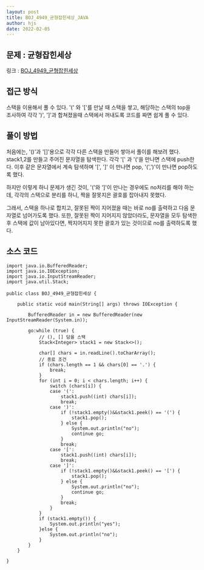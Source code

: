 ```yaml
---
layout: post
title: BOJ_4949_균형잡힌세상_JAVA
author: hjs
date: 2022-02-05
---
```


## 문제 : 균형잡힌세상  
링크 : [BOJ_4949_균형잡힌세상](https://www.acmicpc.net/problem/4949)


## 접근 방식
스택을 이용해서 풀 수 있다. '(' 와 '['를 만날 때 스택을 쌓고, 해당하는 스택의 top을  
조사하여 각각 ')', ']'과 합쳐졌을때 스택에서 꺼내도록 코드를 짜면 쉽게 풀 수 있다.


## 풀이 방법
처음에는, '()'과 '[]'용으로 각각 다른 스택을 만들어 쌓아서 풀이를 해보려 했다.  
stack1,2를 만들고 주어진 문자열을 탐색한다. 각각 '[' 과 '('을 만나면 스택에 push한다. 이후 같은 문자열에서 계속 탐색하며 '[', ']' 이 만나면 pop, '(',')'이 만나면 pop하도록 했다.  

하지만 이렇게 하니 문제가 생긴 것이, '('와 ']'이 만나는 경우에도 no처리를 해야 하는데, 각각의 스택으로 분리를 하니, 짝을 잘못지은 괄호를 잡아내지 못했다.

그래서, 스택을 하나로 합치고, 잘못된 짝이 지어졌을 때는 바로 no를 출력하고 다음 문자열로 넘어가도록 했다. 또한, 잘못된 짝이 지어지지 않았더라도, 문자열을 모두 탐색한 후 스택에 값이 남아있다면, 짝지어지지 못한 괄호가 있는 것이므로 no를 출력하도록 했다.


## 소스 코드
~~~
import java.io.BufferedReader;
import java.io.IOException;
import java.io.InputStreamReader;
import java.util.Stack;

public class BOJ_4949_균형잡힌세상 {

	public static void main(String[] args) throws IOException {

		BufferedReader in = new BufferedReader(new InputStreamReader(System.in));

		go:while (true) {
			// (), [] 담을 스택
			Stack<Integer> stack1 = new Stack<>();

			char[] chars = in.readLine().toCharArray();
			// 종료 조건
			if (chars.length == 1 && chars[0] == '.') {
				break;
			}
			for (int i = 0; i < chars.length; i++) {
				switch (chars[i]) {
				case '(':
					stack1.push((int) chars[i]);
					break;
				case ')':
					if (!stack1.empty()&&stack1.peek() == '(') {
						stack1.pop();
					} else {
						System.out.println("no");
						continue go;
					}
					break;
				case '[':
					stack1.push((int) chars[i]);
					break;
				case ']':
					if (!stack1.empty()&&stack1.peek() == '[') {
						stack1.pop();
					} else {
						System.out.println("no");
						continue go;
					}
					break;
				}
			}
			if (stack1.empty()) {
				System.out.println("yes");
			}else {
				System.out.println("no");
			}
		}
	}

}
~~~
